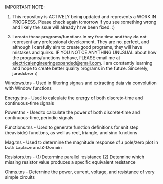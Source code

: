 IMPORTANT NOTE:
1) This repository is ACTIVELY being updated and represents a WORK IN PROGRESS. Please check again tomorrow if you see something wrong and likely the issue will already have been fixed. :)

2) I create these programs/functions in my free time and they do not represent any professional development.
They are not perfect, and although I carefully aim to create good programs, they will have mistakes and quirks.
IF YOU NOTICE ANYTHING UNUSUAL about how the programs/functions behave, PLEASE email me at electricalengineeringexpanded@gmail.com.
I am constantly learning and hope to create better quality programs in the future.
Sincerely,
jaredsbror :)

Windows.tns - Used in filtering signals and extracting data via convolution with Window functions

Energy.tns - Used to calculate the energy of both discrete-time and continuous-time signals

Power.tns - Used to calculate the power of both discrete-time and continuous-time, periodic signals

Functions.tns - Used to generate function definitions for unit step (heaviside) functions, as well as rect, triangle, and sinc functions

Mag.tns - Used to determine the magnitude response of a pole/zero plot in both Laplace and Z-Domain

Resistors.tns - (1) Determine parallel resistance (2) Determine which missing resistor value produces a specific equivalent resistance

Ohms.tns - Determine the power, current, voltage, and resistance of very simple circuits

